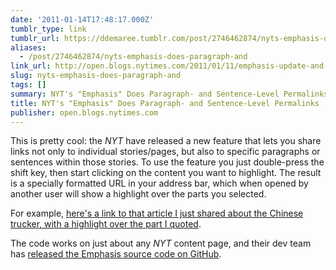 ```yaml
---
date: '2011-01-14T17:48:17.000Z'
tumblr_type: link
tumblr_url: https://ddemaree.tumblr.com/post/2746462874/nyts-emphasis-does-paragraph-and
aliases:
  - /post/2746462874/nyts-emphasis-does-paragraph-and
link_url: http://open.blogs.nytimes.com/2011/01/11/emphasis-update-and-source/
slug: nyts-emphasis-does-paragraph-and
tags: []
summary: NYT's "Emphasis" Does Paragraph- and Sentence-Level Permalinks
title: NYT's "Emphasis" Does Paragraph- and Sentence-Level Permalinks
publisher: open.blogs.nytimes.com
---
```


This is pretty cool: the _NYT_ have released a new feature that lets you share links not only to individual stories/pages, but also to specific paragraphs or sentences within those stories. To use the feature you just double-press the shift key, then start clicking on the content you want to highlight. The result is a specially formatted URL in your address bar, which when opened by another user will show a highlight over the parts you selected.

For example, [here's a link to that article I just shared about the Chinese trucker, with a highlight over the part I quoted](http://www.nytimes.com/2011/01/14/world/asia/14china.html?_r=2#p[BhpOia],h[BhpOia,2,3]).

The code works on just about any _NYT_ content page, and their dev team has [released the Emphasis source code on GitHub](https://github.com/NYTimes/Emphasis).